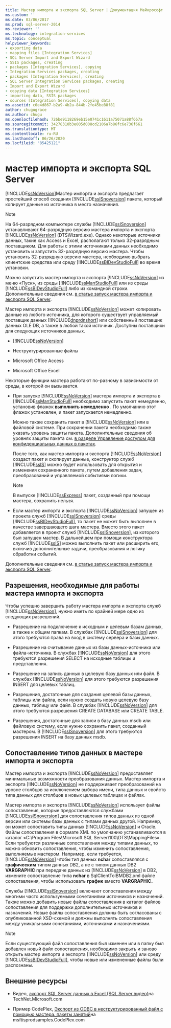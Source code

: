 ```yaml
---
title: Мастер импорта и экспорта SQL Server | Документация Майкрософт
ms.custom: ''
ms.date: 03/06/2017
ms.prod: sql-server-2014
ms.reviewer: ''
ms.technology: integration-services
ms.topic: conceptual
helpviewer_keywords:
- exporting data
- mapping files [Integration Services]
- SQL Server Import and Export Wizard
- SSIS packages, creating
- packages [Integration Services], copying
- Integration Services packages, creating
- packages [Integration Services], creating
- SQL Server Integration Services packages, creating
- Import and Export Wizard
- copying data [Integration Services]
- importing data, SSIS packages
- sources [Integration Services], copying data
ms.assetid: c0e4d867-b2a9-4b2a-844b-2fe45be88f81
author: chugugrace
ms.author: chugu
ms.openlocfilehash: 726be9118269eb15e0741c1611a75071a88f667a
ms.sourcegitcommit: 34278310b3e005d008cd2106a7b86fc6e736f661
ms.translationtype: MT
ms.contentlocale: ru-RU
ms.lasthandoff: 06/26/2020
ms.locfileid: "85425121"
---
```

# <a name="sql-server-import-and-export-wizard"></a>мастер импорта и экспорта SQL Server
  [!INCLUDE[ssNoVersion](../../includes/ssnoversion-md.md)]Мастер импорта и экспорта предлагает простейший способ создания [!INCLUDE[ssISnoversion](../../includes/ssisnoversion-md.md)] пакета, который копирует данные из источника в место назначения.  
  
> [!NOTE]  
>  На 64-разрядном компьютере службы [!INCLUDE[ssISnoversion](../../includes/ssisnoversion-md.md)] устанавливают 64-разрядную версию мастера импорта и экспорта [!INCLUDE[ssNoVersion](../../includes/ssnoversion-md.md)] (DTSWizard.exe). Однако некоторые источники данных, такие как Access и Excel, располагают только 32-разрядным поставщиком. Для работы с этими источниками данных необходимо установить и запустить 32-разрядную версию мастера. Чтобы установить 32-разрядную версию мастера, необходимо выбрать клиентские средства или среду [!INCLUDE[ssBIDevStudioFull](../../includes/ssbidevstudiofull-md.md)] во время установки.  
  
 Можно запустить мастер импорта и экспорта [!INCLUDE[ssNoVersion](../../includes/ssnoversion-md.md)] из меню «Пуск», из среды [!INCLUDE[ssManStudioFull](../../includes/ssmanstudiofull-md.md)] или из среды [!INCLUDE[ssBIDevStudioFull](../../includes/ssbidevstudiofull-md.md)] либо из командной строки. Дополнительные сведения см. [в статье запуск мастера импорта и экспорта SQL Server](start-the-sql-server-import-and-export-wizard.md).  
  
 Мастер импорта и экспорта [!INCLUDE[ssNoVersion](../../includes/ssnoversion-md.md)] может копировать данные из любого источника, для которого существует управляемый поставщик данных [!INCLUDE[dnprdnshort](../../includes/dnprdnshort-md.md)] или собственный поставщик данных OLE DB, а также в любой такой источник. Доступны поставщики для следующих источников данных.  
  
-   [!INCLUDE[ssNoVersion](../../includes/ssnoversion-md.md)]  
  
-   Неструктурированные файлы  
  
-   Microsoft Office Access  
  
-   Microsoft Office Excel  
  
 Некоторые функции мастера работают по-разному в зависимости от среды, в которой он вызывается.  
  
-   При запуске [!INCLUDE[ssNoVersion](../../includes/ssnoversion-md.md)] мастера импорта и экспорта в [!INCLUDE[ssManStudioFull](../../includes/ssmanstudiofull-md.md)] необходимо запустить пакет немедленно, установив флажок **выполнить немедленно** . По умолчанию этот флажок установлен, и пакет запускается немедленно.  
  
     Можно также сохранить пакет в [!INCLUDE[ssNoVersion](../../includes/ssnoversion-md.md)] или в файловой системе. При сохранении пакета необходимо также указать уровень защиты пакета. Дополнительные сведения об уровнях защиты пакета см. [в разделе Управление доступом для конфиденциальных данных в пакетах](../security/access-control-for-sensitive-data-in-packages.md).  
  
     После того, как мастер импорта и экспорта [!INCLUDE[ssNoVersion](../../includes/ssnoversion-md.md)] создаст пакет и скопирует данные, конструктор служб [!INCLUDE[ssIS](../../includes/ssis-md.md)] можно будет использовать для открытия и изменения сохраненного пакета, путем добавления задач, преобразований и управляемой событиями логики.  
  
    > [!NOTE]  
    >  В выпуске [!INCLUDE[ssExpress](../../includes/ssexpress-md.md)] пакет, созданный при помощи мастера, сохранить нельзя.  
  
-   Если мастер импорта и экспорта [!INCLUDE[ssNoVersion](../../includes/ssnoversion-md.md)] запущен из проекта служб [!INCLUDE[ssISnoversion](../../includes/ssisnoversion-md.md)] среды [!INCLUDE[ssBIDevStudioFull](../../includes/ssbidevstudiofull-md.md)], то пакет не может быть выполнен в качестве завершающего шага мастера. Вместо этого пакет добавляется в проект служб [!INCLUDE[ssISnoversion](../../includes/ssisnoversion-md.md)], из которого был запущен мастер. В дальнейшем при помощи конструктора служб [!INCLUDE[ssIS](../../includes/ssis-md.md)] можно выполнить пакет или расширить его, включив дополнительные задачи, преобразования и логику обработки событий.  
  
 Дополнительные сведения см. [в статье запуск мастера импорта и экспорта SQL Server](start-the-sql-server-import-and-export-wizard.md).  
  
## <a name="permissions-required-by-the-import-and-export-wizard"></a>Разрешения, необходимые для работы мастера импорта и экспорта  
 Чтобы успешно завершить работу мастера импорта и экспорта служб [!INCLUDE[ssNoVersion](../../includes/ssnoversion-md.md)], нужно иметь по крайней мере одно из следующих разрешений.  
  
-   Разрешение на подключение к исходным и целевым базам данных, а также к общим папкам. В службах [!INCLUDE[ssISnoversion](../../includes/ssisnoversion-md.md)] для этого требуются права на вход в систему сервера и базы данных.  
  
-   Разрешение на считывание данных из базы данных-источника или файла-источника. В службах [!INCLUDE[ssNoVersion](../../includes/ssnoversion-md.md)] для этого требуются разрешения SELECT на исходные таблицы и представления.  
  
-   Разрешение на запись данных в целевую базу данных или файл. В службах [!INCLUDE[ssNoVersion](../../includes/ssnoversion-md.md)] для этого требуются разрешения INSERT для целевых таблиц.  
  
-   Разрешения, достаточные для создания целевой базы данных, таблицы или файла, если нужно создать новую целевую базу данных, таблицу или файл. В службах [!INCLUDE[ssNoVersion](../../includes/ssnoversion-md.md)] для этого требуются разрешения CREATE DATABASE или CREATE TABLE.  
  
-   Разрешения, достаточные для записи в базу данных msdb или файловую систему, если нужно сохранить пакет, созданный мастером. В [!INCLUDE[ssISnoversion](../../includes/ssisnoversion-md.md)] для этого требуются разрешения INSERT на базу данных msdb.  
  
## <a name="mapping-data-types-in-the-import-and-export-wizard"></a>Сопоставление типов данных в мастере импорта и экспорта  
 Мастер импорта и экспорта [!INCLUDE[ssNoVersion](../../includes/ssnoversion-md.md)] предоставляет минимальные возможности преобразования данных. Мастер импорта и экспорта [!INCLUDE[ssNoVersion](../../includes/ssnoversion-md.md)] не поддерживает преобразований на уровне столбцов за исключением выбора имени, типа данных и свойств типа данных для столбцов в новых целевых таблицах и файлах.  
  
 Мастер импорта и экспорта [!INCLUDE[ssNoVersion](../../includes/ssnoversion-md.md)] использует файлы сопоставления, которые предоставляются службами [!INCLUDE[ssISnoversion](../../includes/ssisnoversion-md.md)] для сопоставления типов данных из одной версии или системы базы данных с типами данных другой. Например, он может сопоставить типы данных [!INCLUDE[ssNoVersion](../../includes/ssnoversion-md.md)] и Oracle. Файлы сопоставления в формате XML по умолчанию устанавливаются в каталог «C:\Program Files\Microsoft SQL Server\100\DTS\MappingFiles». Если требуются различные сопоставления между типами данных, то можно обновить сопоставления, чтобы изменить сопоставления, выполняемые мастером. Например, если требуется, [!INCLUDE[ssNoVersion](../../includes/ssnoversion-md.md)] чтобы тип данных **nchar** сопоставлялся с **графическим** типом данных DB2, а не с типом данных DB2 **VARGRAPHIC** при передаче данных из [!INCLUDE[ssNoVersion](../../includes/ssnoversion-md.md)] в DB2, измените сопоставление типа **nchar** в SqlClientToIBMDB2.xml файле сопоставления, чтобы использовать **график** вместо **VARGRAPHIC.**  
  
 Службы [!INCLUDE[ssISnoversion](../../includes/ssisnoversion-md.md)] включают сопоставления между многими часто используемыми сочетаниями источников и назначений. Также можно добавить новые файлы сопоставления в каталог файлов сопоставления для поддержки дополнительных источников и назначений. Новые файлы сопоставления должны быть согласованы с опубликованной XSD-схемой и должны выполнять сопоставления между уникальными сочетаниями, источниками и назначениями.  
  
> [!NOTE]  
>  Если существующий файл сопоставления был изменен или в папку был добавлен новый файл сопоставления, необходимо закрыть и заново открыть мастер импорта и экспорта [!INCLUDE[ssNoVersion](../../includes/ssnoversion-md.md)] или среду [!INCLUDE[ssBIDevStudioFull](../../includes/ssbidevstudiofull-md.md)], чтобы новые или измененные файлы были распознаны.  
  
## <a name="external-resources"></a>Внешние ресурсы  
  
-   Видео, [экспорт SQL Server данных в Excel (SQL Server видео)](https://go.microsoft.com/fwlink/?LinkID=200975)на TechNet.Microsoft.com  
  
-   Пример CodePlex, [Экспорт из ODBC в неструктурированный файл с помощью мастера. пакеты занятий](https://go.microsoft.com/fwlink/?LinkId=217657)на msftisprodsamples.CodePlex.com  
  
  
